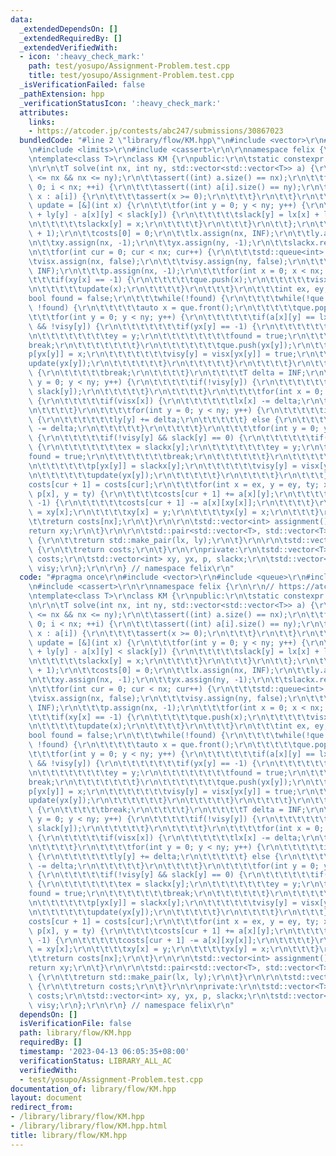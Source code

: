 ```yaml
---
data:
  _extendedDependsOn: []
  _extendedRequiredBy: []
  _extendedVerifiedWith:
  - icon: ':heavy_check_mark:'
    path: test/yosupo/Assignment-Problem.test.cpp
    title: test/yosupo/Assignment-Problem.test.cpp
  _isVerificationFailed: false
  _pathExtension: hpp
  _verificationStatusIcon: ':heavy_check_mark:'
  attributes:
    links:
    - https://atcoder.jp/contests/abc247/submissions/30867023
  bundledCode: "#line 2 \"library/flow/KM.hpp\"\n#include <vector>\r\n#include <queue>\r\
    \n#include <limits>\r\n#include <cassert>\r\n\r\nnamespace felix {\r\n\r\n// https://atcoder.jp/contests/abc247/submissions/30867023\r\
    \ntemplate<class T>\r\nclass KM {\r\npublic:\r\n\tstatic constexpr T INF = std::numeric_limits<T>::max();\r\
    \n\r\n\tT solve(int nx, int ny, std::vector<std::vector<T>> a) {\r\n\t\tassert(0\
    \ <= nx && nx <= ny);\r\n\t\tassert((int) a.size() == nx);\r\n\t\tfor(int i =\
    \ 0; i < nx; ++i) {\r\n\t\t\tassert((int) a[i].size() == ny);\r\n\t\t\tfor(auto\
    \ x : a[i]) {\r\n\t\t\t\tassert(x >= 0);\r\n\t\t\t}\r\n\t\t}\r\n\t\t\r\n\t\tauto\
    \ update = [&](int x) {\r\n\t\t\tfor(int y = 0; y < ny; y++) {\r\n\t\t\t\tif(lx[x]\
    \ + ly[y] - a[x][y] < slack[y]) {\r\n\t\t\t\t\tslack[y] = lx[x] + ly[y] - a[x][y];\r\
    \n\t\t\t\t\tslackx[y] = x;\r\n\t\t\t\t}\r\n\t\t\t}\r\n\t\t};\r\n\t\t\r\n\t\tcosts.resize(nx\
    \ + 1);\r\n\t\tcosts[0] = 0;\r\n\t\tlx.assign(nx, INF);\r\n\t\tly.assign(ny, 0);\r\
    \n\t\txy.assign(nx, -1);\r\n\t\tyx.assign(ny, -1);\r\n\t\tslackx.resize(ny);\r\
    \n\t\tfor(int cur = 0; cur < nx; cur++) {\r\n\t\t\tstd::queue<int> que;\r\n\t\t\
    \tvisx.assign(nx, false);\r\n\t\t\tvisy.assign(ny, false);\r\n\t\t\tslack.assign(ny,\
    \ INF);\r\n\t\t\tp.assign(nx, -1);\r\n\t\t\tfor(int x = 0; x < nx; x++) {\r\n\t\
    \t\t\tif(xy[x] == -1) {\r\n\t\t\t\t\tque.push(x);\r\n\t\t\t\t\tvisx[x] = true;\r\
    \n\t\t\t\t\tupdate(x);\r\n\t\t\t\t}\r\n\t\t\t}\r\n\t\t\tint ex, ey;\r\n\t\t\t\
    bool found = false;\r\n\t\t\twhile(!found) {\r\n\t\t\t\twhile(!que.empty() &&\
    \ !found) {\r\n\t\t\t\t\tauto x = que.front();\r\n\t\t\t\t\tque.pop();\r\n\t\t\
    \t\t\tfor(int y = 0; y < ny; y++) {\r\n\t\t\t\t\t\tif(a[x][y] == lx[x] + ly[y]\
    \ && !visy[y]) {\r\n\t\t\t\t\t\t\tif(yx[y] == -1) {\r\n\t\t\t\t\t\t\t\tex = x;\r\
    \n\t\t\t\t\t\t\t\tey = y;\r\n\t\t\t\t\t\t\t\tfound = true;\r\n\t\t\t\t\t\t\t\t\
    break;\r\n\t\t\t\t\t\t\t}\r\n\t\t\t\t\t\t\tque.push(yx[y]);\r\n\t\t\t\t\t\t\t\
    p[yx[y]] = x;\r\n\t\t\t\t\t\t\tvisy[y] = visx[yx[y]] = true;\r\n\t\t\t\t\t\t\t\
    update(yx[y]);\r\n\t\t\t\t\t\t}\r\n\t\t\t\t\t}\r\n\t\t\t\t}\r\n\t\t\t\tif(found)\
    \ {\r\n\t\t\t\t\tbreak;\r\n\t\t\t\t}\r\n\t\t\t\tT delta = INF;\r\n\t\t\t\tfor(int\
    \ y = 0; y < ny; y++) {\r\n\t\t\t\t\tif(!visy[y]) {\r\n\t\t\t\t\t\tdelta = std::min(delta,\
    \ slack[y]);\r\n\t\t\t\t\t}\r\n\t\t\t\t}\r\n\t\t\t\tfor(int x = 0; x < nx; x++)\
    \ {\r\n\t\t\t\t\tif(visx[x]) {\r\n\t\t\t\t\t\tlx[x] -= delta;\r\n\t\t\t\t\t}\r\
    \n\t\t\t\t}\r\n\t\t\t\tfor(int y = 0; y < ny; y++) {\r\n\t\t\t\t\tif(visy[y])\
    \ {\r\n\t\t\t\t\t\tly[y] += delta;\r\n\t\t\t\t\t} else {\r\n\t\t\t\t\t\tslack[y]\
    \ -= delta;\r\n\t\t\t\t\t}\r\n\t\t\t\t}\r\n\t\t\t\tfor(int y = 0; y < ny; y++)\
    \ {\r\n\t\t\t\t\tif(!visy[y] && slack[y] == 0) {\r\n\t\t\t\t\t\tif(yx[y] == -1)\
    \ {\r\n\t\t\t\t\t\t\tex = slackx[y];\r\n\t\t\t\t\t\t\tey = y;\r\n\t\t\t\t\t\t\t\
    found = true;\r\n\t\t\t\t\t\t\tbreak;\r\n\t\t\t\t\t\t}\r\n\t\t\t\t\t\tque.push(yx[y]);\r\
    \n\t\t\t\t\t\tp[yx[y]] = slackx[y];\r\n\t\t\t\t\t\tvisy[y] = visx[yx[y]] = true;\r\
    \n\t\t\t\t\t\tupdate(yx[y]);\r\n\t\t\t\t\t}\r\n\t\t\t\t}\r\n\t\t\t}\r\n\t\t\t\
    costs[cur + 1] = costs[cur];\r\n\t\t\tfor(int x = ex, y = ey, ty; x != -1; x =\
    \ p[x], y = ty) {\r\n\t\t\t\tcosts[cur + 1] += a[x][y];\r\n\t\t\t\tif(xy[x] !=\
    \ -1) {\r\n\t\t\t\t\tcosts[cur + 1] -= a[x][xy[x]];\r\n\t\t\t\t}\r\n\t\t\t\tty\
    \ = xy[x];\r\n\t\t\t\txy[x] = y;\r\n\t\t\t\tyx[y] = x;\r\n\t\t\t}\r\n\t\t}\r\n\
    \t\treturn costs[nx];\r\n\t}\r\n\r\n\tstd::vector<int> assignment() {\r\n\t\t\
    return xy;\r\n\t}\r\n\r\n\tstd::pair<std::vector<T>, std::vector<T>> labels()\
    \ {\r\n\t\treturn std::make_pair(lx, ly);\r\n\t}\r\n\r\n\tstd::vector<T> weights()\
    \ {\r\n\t\treturn costs;\r\n\t}\r\n\r\nprivate:\r\n\tstd::vector<T> lx, ly, slack,\
    \ costs;\r\n\tstd::vector<int> xy, yx, p, slackx;\r\n\tstd::vector<bool> visx,\
    \ visy;\r\n};\r\n\r\n} // namespace felix\r\n"
  code: "#pragma once\r\n#include <vector>\r\n#include <queue>\r\n#include <limits>\r\
    \n#include <cassert>\r\n\r\nnamespace felix {\r\n\r\n// https://atcoder.jp/contests/abc247/submissions/30867023\r\
    \ntemplate<class T>\r\nclass KM {\r\npublic:\r\n\tstatic constexpr T INF = std::numeric_limits<T>::max();\r\
    \n\r\n\tT solve(int nx, int ny, std::vector<std::vector<T>> a) {\r\n\t\tassert(0\
    \ <= nx && nx <= ny);\r\n\t\tassert((int) a.size() == nx);\r\n\t\tfor(int i =\
    \ 0; i < nx; ++i) {\r\n\t\t\tassert((int) a[i].size() == ny);\r\n\t\t\tfor(auto\
    \ x : a[i]) {\r\n\t\t\t\tassert(x >= 0);\r\n\t\t\t}\r\n\t\t}\r\n\t\t\r\n\t\tauto\
    \ update = [&](int x) {\r\n\t\t\tfor(int y = 0; y < ny; y++) {\r\n\t\t\t\tif(lx[x]\
    \ + ly[y] - a[x][y] < slack[y]) {\r\n\t\t\t\t\tslack[y] = lx[x] + ly[y] - a[x][y];\r\
    \n\t\t\t\t\tslackx[y] = x;\r\n\t\t\t\t}\r\n\t\t\t}\r\n\t\t};\r\n\t\t\r\n\t\tcosts.resize(nx\
    \ + 1);\r\n\t\tcosts[0] = 0;\r\n\t\tlx.assign(nx, INF);\r\n\t\tly.assign(ny, 0);\r\
    \n\t\txy.assign(nx, -1);\r\n\t\tyx.assign(ny, -1);\r\n\t\tslackx.resize(ny);\r\
    \n\t\tfor(int cur = 0; cur < nx; cur++) {\r\n\t\t\tstd::queue<int> que;\r\n\t\t\
    \tvisx.assign(nx, false);\r\n\t\t\tvisy.assign(ny, false);\r\n\t\t\tslack.assign(ny,\
    \ INF);\r\n\t\t\tp.assign(nx, -1);\r\n\t\t\tfor(int x = 0; x < nx; x++) {\r\n\t\
    \t\t\tif(xy[x] == -1) {\r\n\t\t\t\t\tque.push(x);\r\n\t\t\t\t\tvisx[x] = true;\r\
    \n\t\t\t\t\tupdate(x);\r\n\t\t\t\t}\r\n\t\t\t}\r\n\t\t\tint ex, ey;\r\n\t\t\t\
    bool found = false;\r\n\t\t\twhile(!found) {\r\n\t\t\t\twhile(!que.empty() &&\
    \ !found) {\r\n\t\t\t\t\tauto x = que.front();\r\n\t\t\t\t\tque.pop();\r\n\t\t\
    \t\t\tfor(int y = 0; y < ny; y++) {\r\n\t\t\t\t\t\tif(a[x][y] == lx[x] + ly[y]\
    \ && !visy[y]) {\r\n\t\t\t\t\t\t\tif(yx[y] == -1) {\r\n\t\t\t\t\t\t\t\tex = x;\r\
    \n\t\t\t\t\t\t\t\tey = y;\r\n\t\t\t\t\t\t\t\tfound = true;\r\n\t\t\t\t\t\t\t\t\
    break;\r\n\t\t\t\t\t\t\t}\r\n\t\t\t\t\t\t\tque.push(yx[y]);\r\n\t\t\t\t\t\t\t\
    p[yx[y]] = x;\r\n\t\t\t\t\t\t\tvisy[y] = visx[yx[y]] = true;\r\n\t\t\t\t\t\t\t\
    update(yx[y]);\r\n\t\t\t\t\t\t}\r\n\t\t\t\t\t}\r\n\t\t\t\t}\r\n\t\t\t\tif(found)\
    \ {\r\n\t\t\t\t\tbreak;\r\n\t\t\t\t}\r\n\t\t\t\tT delta = INF;\r\n\t\t\t\tfor(int\
    \ y = 0; y < ny; y++) {\r\n\t\t\t\t\tif(!visy[y]) {\r\n\t\t\t\t\t\tdelta = std::min(delta,\
    \ slack[y]);\r\n\t\t\t\t\t}\r\n\t\t\t\t}\r\n\t\t\t\tfor(int x = 0; x < nx; x++)\
    \ {\r\n\t\t\t\t\tif(visx[x]) {\r\n\t\t\t\t\t\tlx[x] -= delta;\r\n\t\t\t\t\t}\r\
    \n\t\t\t\t}\r\n\t\t\t\tfor(int y = 0; y < ny; y++) {\r\n\t\t\t\t\tif(visy[y])\
    \ {\r\n\t\t\t\t\t\tly[y] += delta;\r\n\t\t\t\t\t} else {\r\n\t\t\t\t\t\tslack[y]\
    \ -= delta;\r\n\t\t\t\t\t}\r\n\t\t\t\t}\r\n\t\t\t\tfor(int y = 0; y < ny; y++)\
    \ {\r\n\t\t\t\t\tif(!visy[y] && slack[y] == 0) {\r\n\t\t\t\t\t\tif(yx[y] == -1)\
    \ {\r\n\t\t\t\t\t\t\tex = slackx[y];\r\n\t\t\t\t\t\t\tey = y;\r\n\t\t\t\t\t\t\t\
    found = true;\r\n\t\t\t\t\t\t\tbreak;\r\n\t\t\t\t\t\t}\r\n\t\t\t\t\t\tque.push(yx[y]);\r\
    \n\t\t\t\t\t\tp[yx[y]] = slackx[y];\r\n\t\t\t\t\t\tvisy[y] = visx[yx[y]] = true;\r\
    \n\t\t\t\t\t\tupdate(yx[y]);\r\n\t\t\t\t\t}\r\n\t\t\t\t}\r\n\t\t\t}\r\n\t\t\t\
    costs[cur + 1] = costs[cur];\r\n\t\t\tfor(int x = ex, y = ey, ty; x != -1; x =\
    \ p[x], y = ty) {\r\n\t\t\t\tcosts[cur + 1] += a[x][y];\r\n\t\t\t\tif(xy[x] !=\
    \ -1) {\r\n\t\t\t\t\tcosts[cur + 1] -= a[x][xy[x]];\r\n\t\t\t\t}\r\n\t\t\t\tty\
    \ = xy[x];\r\n\t\t\t\txy[x] = y;\r\n\t\t\t\tyx[y] = x;\r\n\t\t\t}\r\n\t\t}\r\n\
    \t\treturn costs[nx];\r\n\t}\r\n\r\n\tstd::vector<int> assignment() {\r\n\t\t\
    return xy;\r\n\t}\r\n\r\n\tstd::pair<std::vector<T>, std::vector<T>> labels()\
    \ {\r\n\t\treturn std::make_pair(lx, ly);\r\n\t}\r\n\r\n\tstd::vector<T> weights()\
    \ {\r\n\t\treturn costs;\r\n\t}\r\n\r\nprivate:\r\n\tstd::vector<T> lx, ly, slack,\
    \ costs;\r\n\tstd::vector<int> xy, yx, p, slackx;\r\n\tstd::vector<bool> visx,\
    \ visy;\r\n};\r\n\r\n} // namespace felix\r\n"
  dependsOn: []
  isVerificationFile: false
  path: library/flow/KM.hpp
  requiredBy: []
  timestamp: '2023-04-13 06:05:35+08:00'
  verificationStatus: LIBRARY_ALL_AC
  verifiedWith:
  - test/yosupo/Assignment-Problem.test.cpp
documentation_of: library/flow/KM.hpp
layout: document
redirect_from:
- /library/library/flow/KM.hpp
- /library/library/flow/KM.hpp.html
title: library/flow/KM.hpp
---
```

